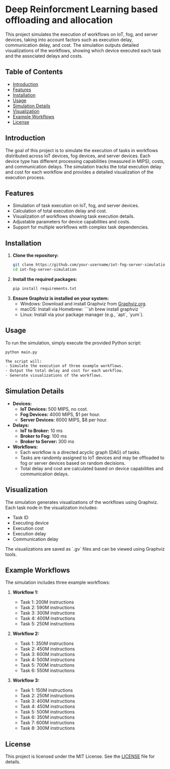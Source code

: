 
# Deep Reinforcment Learning based offloading and allocation

This project simulates the execution of workflows on IoT, fog, and server devices, taking into account factors such as execution delay, communication delay, and cost. The simulation outputs detailed visualizations of the workflows, showing which device executed each task and the associated delays and costs.

## Table of Contents

- [Introduction](#introduction)
- [Features](#features)
- [Installation](#installation)
- [Usage](#usage)
- [Simulation Details](#simulation-details)
- [Visualization](#visualization)
- [Example Workflows](#example-workflows)
- [License](#license)

## Introduction

The goal of this project is to simulate the execution of tasks in workflows distributed across IoT devices, fog devices, and server devices. Each device type has different processing capabilities (measured in MIPS), costs, and communication delays. The simulation tracks the total execution delay and cost for each workflow and provides a detailed visualization of the execution process.

## Features

- Simulation of task execution on IoT, fog, and server devices.
- Calculation of total execution delay and cost.
- Visualization of workflows showing task execution details.
- Adjustable parameters for device capabilities and costs.
- Support for multiple workflows with complex task dependencies.

## Installation

1. **Clone the repository:**
    ``` sh
    git clone https://github.com/your-username/iot-fog-server-simulation.git
    cd iot-fog-server-simulation

2. **Install the required packages:**
    ``` sh
    pip install requirements.txt
    

3. **Ensure Graphviz is installed on your system:**
    - Windows: Download and install Graphviz from [Graphviz.org](https://graphviz.org/download/).
    - macOS: Install via Homebrew:
        \`\`\`sh
        brew install graphviz
        \`\`\`
    - Linux: Install via your package manager (e.g., \`apt\`, \`yum\`).

## Usage

To run the simulation, simply execute the provided Python script:

```sh
python main.py

The script will:
- Simulate the execution of three example workflows.
- Output the total delay and cost for each workflow.
- Generate visualizations of the workflows.
````

## Simulation Details

- **Devices:**
    - **IoT Devices:** 500 MIPS, no cost.
    - **Fog Devices:** 4000 MIPS, $1 per hour.
    - **Server Devices:** 6000 MIPS, $8 per hour.
- **Delays:**
    - **IoT to Broker:** 10 ms
    - **Broker to Fog:** 100 ms
    - **Broker to Server:** 300 ms
- **Workflows:**
    - Each workflow is a directed acyclic graph (DAG) of tasks.
    - Tasks are randomly assigned to IoT devices and may be offloaded to fog or server devices based on random decisions.
    - Total delay and cost are calculated based on device capabilities and communication delays.

## Visualization

The simulation generates visualizations of the workflows using Graphviz. Each task node in the visualization includes:
- Task ID
- Executing device
- Execution cost
- Execution delay
- Communication delay

The visualizations are saved as \`.gv\` files and can be viewed using Graphviz tools.


## Example Workflows

The simulation includes three example workflows:

1. **Workflow 1:**
    - Task 1: 200M instructions
    - Task 2: 590M instructions
    - Task 3: 300M instructions
    - Task 4: 400M instructions
    - Task 5: 250M instructions

2. **Workflow 2:**
    - Task 1: 350M instructions
    - Task 2: 450M instructions
    - Task 3: 600M instructions
    - Task 4: 500M instructions
    - Task 5: 700M instructions
    - Task 6: 550M instructions

3. **Workflow 3:**
    - Task 1: 150M instructions
    - Task 2: 250M instructions
    - Task 3: 400M instructions
    - Task 4: 450M instructions
    - Task 5: 500M instructions
    - Task 6: 350M instructions
    - Task 7: 600M instructions
    - Task 8: 300M instructions


## License

This project is licensed under the MIT License. See the [LICENSE](LICENSE) file for details.
